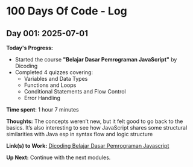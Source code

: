 # 100 Days Of Code - Log

## Day 001: 2025-07-01

**Today's Progress:**

- Started the course **"Belajar Dasar Pemrograman JavaScript"** by Dicoding
- Completed 4 quizzes covering:
  - Variables and Data Types
  - Functions and Loops
  - Conditional Statements and Flow Control
  - Error Handling

**Time spent**: 1 hour 7 minutes

**Thoughts:**
The concepts weren’t new, but it felt good to go back to the basics. It’s also interesting to see how JavaScript shares some structural similarities with Java esp in syntax flow and logic structure

**Link(s) to Work:**
[Dicoding Belajar Dasar Pemrograman Javascript](https://github.com/laiflonglearner/dicoding-belajar-dasar-pemrograman-javascript/tree/main/Quize)

**Up Next:**
Continue with the next modules.
